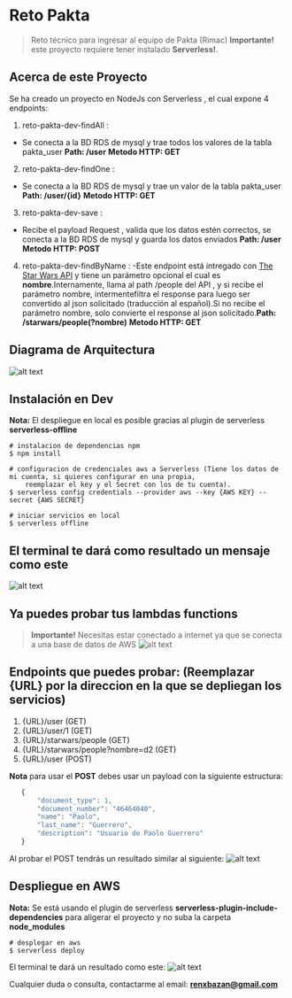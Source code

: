 # Reto Pakta

> Reto técnico para ingresar al equipo de Pakta (Rimac)
> **Importante!** este proyecto requiere tener instalado **Serverless!**.

## Acerca de este Proyecto
Se ha creado un proyecto en NodeJs con Serverless , el cual expone 4 endpoints:
1. reto-pakta-dev-findAll :
 - Se conecta a la BD RDS de mysql y trae todos los valores de la tabla pakta_user **Path: /user** **Metodo HTTP: GET** 
2. reto-pakta-dev-findOne :
 - Se conecta a la BD RDS de mysql y trae un valor de la tabla pakta_user **Path: /user/{id}** **Metodo HTTP: GET** 
3. reto-pakta-dev-save :
 - Recibe el payload Request , valida que los datos estén correctos, se conecta a la BD RDS de mysql  y guarda los datos enviados  **Path: /user** **Metodo HTTP: POST**
4. reto-pakta-dev-findByName : 
 -Este endpoint está intregado con [The Star Wars API](https://swapi.py4e.com/documentation) y tiene un parámetro opcional el cual es **nombre**.Internamente, llama al path /people del API , y si recibe el parámetro nombre, intermentefiltra el response para luego ser convertido al json solicitado (traducción al español).Si no recibe el parámetro nombre, solo convierte el response al json solicitado.**Path: /starwars/people(?nombre)** **Metodo HTTP: GET** 

## Diagrama de Arquitectura
![alt text](https://gist.githubusercontent.com/renxbazan/effd20139c02b370cf22730298edce46/raw/e6908a79201df8a3eb18a2c09b90e0d802457e8f/pakta-diagram.png?raw=true)



## Instalación en Dev
**Nota:** El despliegue en local es posible gracias al plugin de serverless **serverless-offline** 

```batch
# instalacion de dependencias npm
$ npm install

# configuracion de credenciales aws a Serverless (Tiene los datos de mi cuenta, si quieres configurar en una propia, 
	reemplazar el key y el Secret con los de tu cuenta).
$ serverless config credentials --provider aws --key {AWS KEY} --secret {AWS SECRET}

# iniciar servicios en local
$ serverless offline
```
## El terminal te dará como resultado un mensaje como este
![alt text](https://gist.githubusercontent.com/renxbazan/effd20139c02b370cf22730298edce46/raw/d68bd09d4e8caef82d5ef9a5e5ee1ed9fd492cb2/serverless-offline-deploy.png?raw=true)

## Ya puedes probar tus lambdas functions
> **Importante!** Necesitas estar conectado a internet ya que se conecta a una base de datos de AWS 
![alt text](https://gist.githubusercontent.com/renxbazan/effd20139c02b370cf22730298edce46/raw/8c9317d0dcd2fba5847830537e57c41667fc2f40/postman-offline-test.png?raw=true)

## Endpoints que puedes probar: (Reemplazar {URL} por la direccion en la que se depliegan los servicios)
 1. {URL}/user                         (GET)
 2. {URL}/user/1                       (GET)
 3. {URL}/starwars/people              (GET)
 4. {URL}/starwars/people?nombre=d2    (GET)
 5. {URL}/user                         (POST)

 **Nota** para usar el **POST** debes usar un payload con la siguiente estructura:
 ```javascript
 	{
        "document_type": 1,
        "document_number": "46464040",
        "name": "Paolo",
        "last_name": "Guerrero",
        "description": "Usuario de Paolo Guerrero"
  	}
```


 Al probar el POST tendrás un resultado similar al siguiente: 
![alt text](https://gist.githubusercontent.com/renxbazan/effd20139c02b370cf22730298edce46/raw/b9c569bde4f44c6af520a67424815d6ed948fef4/prueba-post.png?raw=true)


## Despliegue en AWS
**Nota:** Se está usando el plugin de serverless **serverless-plugin-include-dependencies** para aligerar el proyecto
y no suba la carpeta **node_modules**

```batch
# desplegar en aws
$ serverless deploy
```
El terminal te dará un resultado como este: 
![alt text](https://gist.githubusercontent.com/renxbazan/effd20139c02b370cf22730298edce46/raw/45913f80b6ffa2941542697c56e233910186c897/serverless-deploy-aws.png?raw=true)

Cualquier duda o consulta, contactarme al email: **renxbazan@gmail.com**